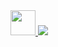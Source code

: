 

<div>
  <a href="https://github.com/elielson-andre">
  <img height="40px" src="https://www.qsl.net/kb9vme/images/firewall.gif"/>
  <img src="https://clipart-library.com/img/1998710.gif"/>

</div>
